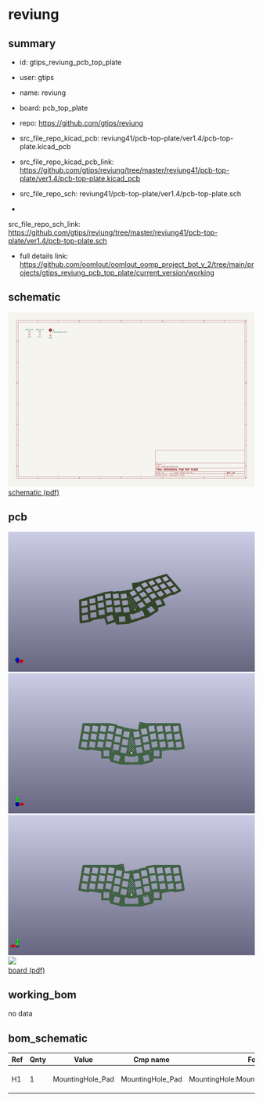 # reviung
 
## summary 
* id: gtips_reviung_pcb_top_plate
* user: gtips
* name: reviung
* board: pcb_top_plate
* repo: https://github.com/gtips/reviung
* src_file_repo_kicad_pcb: reviung41/pcb-top-plate/ver1.4/pcb-top-plate.kicad_pcb
* src_file_repo_kicad_pcb_link: https://github.com/gtips/reviung/tree/master/reviung41/pcb-top-plate/ver1.4/pcb-top-plate.kicad_pcb


* src_file_repo_sch: reviung41/pcb-top-plate/ver1.4/pcb-top-plate.sch
*
 src_file_repo_sch_link: https://github.com/gtips/reviung/tree/master/reviung41/pcb-top-plate/ver1.4/pcb-top-plate.sch
* full details link: https://github.com/oomlout/oomlout_oomp_project_bot_v_2/tree/main/projects/gtips_reviung_pcb_top_plate/current_version/working  

## schematic  
![](working_schematic_600.png)  
[schematic (pdf)](working_schematic.pdf)  

## pcb  
![](working_3d_600.png) 
![](working_3d_front_600.png)  
![](working_3d_back_600.png)  
![](working_600.png)  
[board (pdf)](working.pdf)  

## working_bom
no data

## bom_schematic
| Ref | Qnty | Value | Cmp name | Footprint | Description | Vendor | DNP | 
| --- | --- | --- | --- | --- | --- | --- | --- | 
| H1 | 1 | MountingHole_Pad | MountingHole_Pad | MountingHole:MountingHole_2.2mm_M2_Pad | Mounting Hole with connection |  |  | 



